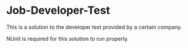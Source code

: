 # Job-Developer-Test
This is a solution to the developer test provided by a certain company.

NUnit is required for this solution to run properly.